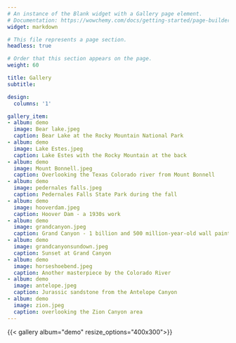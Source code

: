 ```yaml
---
# An instance of the Blank widget with a Gallery page element.
# Documentation: https://wowchemy.com/docs/getting-started/page-builder/
widget: markdown

# This file represents a page section.
headless: true

# Order that this section appears on the page.
weight: 60

title: Gallery
subtitle:

design:
  columns: '1'

gallery_item:
- album: demo
  image: Bear lake.jpeg
  caption: Bear Lake at the Rocky Mountain National Park
- album: demo
  image: Lake Estes.jpeg
  caption: Lake Estes with the Rocky Mountain at the back
- album: demo
  image: Mount Bonnell.jpeg
  caption: Overlooking the Texas Colorado river from Mount Bonnell
- album: demo
  image: pedernales falls.jpeg
  caption: Pedernales Falls State Park during the fall
- album: demo
  image: hooverdam.jpeg
  caption: Hoover Dam - a 1930s work
- album: demo
  image: grandcanyon.jpeg
  caption: Grand Canyon - 1 billion and 500 million-year-old wall painting made by the Colorado River
- album: demo
  image: grandcanyonsundown.jpeg
  caption: Sunset at Grand Canyon
- album: demo
  image: horseshoebend.jpeg
  caption: Another masterpiece by the Colorado River
- album: demo
  image: antelope.jpeg
  caption: Jurassic sandstone from the Antelope Canyon
- album: demo
  image: zion.jpeg
  caption: overlooking the Zion Canyon area
---
```


{{< gallery album="demo" resize_options="400x300">}}
